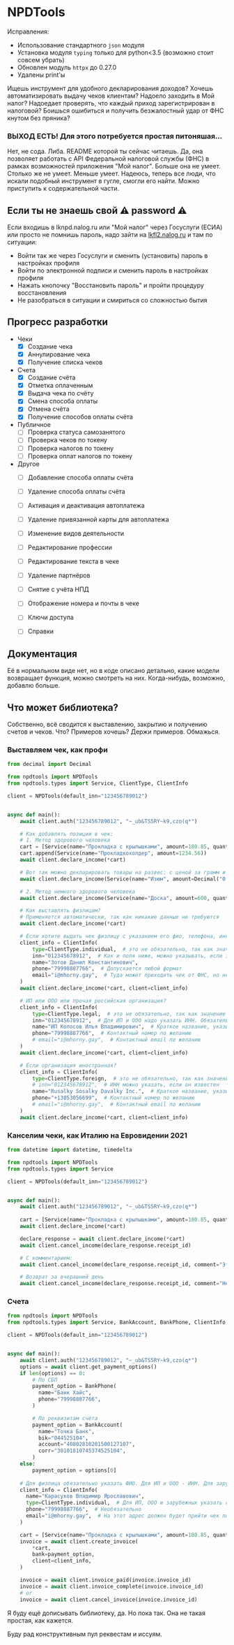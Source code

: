 # NPDTools

Исправления:
* Использование стандартного `json` модуля
* Установка модуля `typing` только для python<3.5 (возможно стоит совсем убрать)
* Обновлен модуль `httpx` до 0.27.0
* Удалены print'ы

Ищешь инструмент для удобного декларирования доходов? 
Хочешь автоматизировать выдачу чеков клиентам?
Надоело заходить в Мой налог? Надоедает проверять, что каждый приход зарегистрирован в налоговой?
Боишься ошибиться и получить безжалостный удар от ФНС кнутом без пряника?

### ВЫХОД ЕСТЬ! Для этого потребуется простая питоняшая...

Нет, не сода. Либа. README которой ты сейчас читаешь. 
Да, она позволяет работать с API Федеральной налоговой службы (ФНС) в рамках возможностей
приложения "Мой налог". Больше она не умеет. Столько же не умеет. Меньше умеет.
Надеюсь, теперь все люди, что искали подобный инструмент в гугле, смогли его найти.
Можно приступить к содержательной части. 

## Если ты не знаешь свой ⚠️ password ⚠️

Если входишь в lknpd.nalog.ru или "Мой налог" через Госуслуги (ЕСИА) или просто не помнишь пароль,
надо зайти на [lkfl2.nalog.ru](https://lkfl2.nalog.ru 'Личный кабинет физлица') и там по ситуации:
* Войти так же через Госуслуги и сменить (установить) пароль в настройках профиля
* Войти по электронной подписи и сменить пароль в настройках профиля
* Нажать кнопочку "Восстановить пароль" и пройти процедуру восстановления
* Не разобраться в ситуации и смириться со сложностью бытия

## Прогресс разработки
* Чеки
  * [x] Создание чека
  * [x] Аннулирование чека
  * [x] Получение списка чеков
* Счета
  * [x] Создание счёта
  * [x] Отметка оплаченным
  * [x] Выдача чека по счёту
  * [x] Смена способа оплаты
  * [x] Отмена счёта
  * [x] Получение способов оплаты счёта
* Публичное
  * [ ] Проверка статуса самозанятого
  * [ ] Проверка чеков по токену
  * [ ] Проверка налогов по токену
  * [ ] Проверка оплат налогов по токену
* Другое
  * [ ] Добавление способа оплаты счёта
  * [ ] Удаление способа оплаты счёта
  * [ ] Активация и деактивация автоплатежа
  * [ ] Удаление привязанной карты для автоплатежа
  * [ ] Изменение видов деятельности
  * [ ] Редактирование профессии
  * [ ] Редактирование текста в чеке
  * [ ] Удаление партнёров
  * [ ] Снятие с учёта НПД
  * [ ] Отображение номера и почты в чеке
  * [ ] Ключи доступа
  * [ ] Справки

  
## Документация

Её в нормальном виде нет, но в коде описано детально, какие модели возвращает функция, можно смотреть на них.
Когда-нибудь, возможно, добавлю больше.

## Что может библиотека?

Собственно, всё сводится к выставлению, закрытию и получению счетов и чеков.
Что? Примеров хочешь? Держи примеров. Обмажься. 

### Выставляем чек, как профи

```python
from decimal import Decimal

from npdtools import NPDTools
from npdtools.types import Service, ClientType, ClientInfo

client = NPDTools(default_inn="123456789012")


async def main():
    await client.auth("123456789012", "~_ub&TS5RY~k9,czo(q*")

    # Как добавлять позиции в чек:
    # 1. Метод здорового человека
    cart = [Service(name="Прокладка с крылышками", amount=180.85, quantity=2)]
    cart.append(Service(name="Прокладкохолдер", amount=1234.56))
    await client.declare_income(*cart)

    # Вот так можно декларировать товары на развес: с ценой за грамм и указанием веса в граммах
    await client.declare_income(Service(name="Изюм", amount=Decimal("0.4"), quantity=856))

    # 2. Метод немного здорового человека
    await client.declare_income(Service(name="Доска", amount=600, quantity=2), Service(name="Udjplb", amount=4, quantity=10))

    # Как выставлять физлицам?
    # Применяется автоматически, так как никакие данные не требуются
    await client.declare_income(*cart)

    # Если хотите выдать чек физлицу с указанием его фио, телефона, инн или иных данных
    client_info = ClientInfo(
        type=ClientType.individual,  # это не обязательно, так как значение по умолчанию
        inn="012345678912",  # Как и поля ниже, можно указывать, если знаем, либо пропустить (или передать None)
        name="Зотов Данил Константинович",
        phone="79998887766",  # Допускается любой формат
        email="i@mhorny.gay",  # Туда может приходить чек от ФНС, но не факт
    )
    await client.declare_income(*cart, client=client_info)

    # ИП или ООО или прочая российская организация?
    client_info = ClientInfo(
        type=ClientType.legal,  # это не обязательно, так как значение по умолчанию
        inn="012345678912",  # Для ИП и ООО надо указать ИНН. Обязательно.
        name="ИП Колосов Илья Владимирович",  # Краткое название, указывать не обязательно, но желательно
        phone="79998887766",  # Контактный номер по желанию
        # email="i@mhorny.gay",  # Контактный email по желанию
    )
    await client.declare_income(*cart, client=client_info)

    # Если организация иностранная?
    client_info = ClientInfo(
        type=ClientType.foreign,  # это не обязательно, так как значение по умолчанию
        # inn="012345678912",  # ИНН можно указать, если он известен
        name="Rusalky Sosalky Davalky Inc.",  # Краткое название, указывать не обязательно, но желательно
        phone="+13053056699",  # Контактный номер по желанию
        # email="i@mhorny.gay",  # Контактный email по желанию
    )
    await client.declare_income(*cart, client=client_info)
```

### Канселим чеки, как Италию на Евровидении 2021

```python
from datetime import datetime, timedelta

from npdtools import NPDTools
from npdtools.types import Service

client = NPDTools(default_inn="123456789012")


async def main():
    await client.auth("123456789012", "~_ub&TS5RY~k9,czo(q*")
    
    cart = [Service(name="Прокладка с крылышками", amount=180.85, quantity=2)]
    await client.declare_income(*cart)

    declare_response = await client.declare_income(*cart)
    await client.cancel_income(declare_response.receipt_id)

    # С комментарием:
    await client.cancel_income(declare_response.receipt_id, comment="Этот мудень попросил вернуть деньги")

    # Возврат за вчерашний день
    await client.cancel_income(declare_response.receipt_id, comment="Не подошёл размер", cancellation_time=datetime.now() - timedelta(days=1))
```

### Счета
```python
from npdtools import NPDTools
from npdtools.types import Service, BankAccount, BankPhone, ClientInfo, ClientType

client = NPDTools(default_inn="123456789012")


async def main():
    await client.auth("123456789012", "~_ub&TS5RY~k9,czo(q*")
    options = await client.get_payment_options()
    if len(options) == 0:
        # По СБП
        payment_option = BankPhone(
          name="Банк Хaйс",
          phone="79998887766",
        )

        # По реквизитам счёта
        payment_option = BankAccount(
          name="Точка Банк",
          bik="044525104",
          account="40802810201500127107",
          corr="30101810745374525104",
        )
    else:
        payment_option = options[0]
    
    # Для физлица обязательно указать ФИО. Для ИП и ООО - ИНН. Для зарубежных - название (тоже name)
    client_info = ClientInfo(
      name="Карасуков Владимир Ярославович",
      type=ClientType.individual,  # Для ИП, ООО и зарубежных указать свой тип
      phone="79998887766",  # Необязательно
      email="i@mhorny.gay",  # На этот адрес должен будет прийти чек после его выдачи, необязательно
    )

    cart = [Service(name="Прокладка с крылышками", amount=180.85, quantity=2)]
    invoice = await client.create_invoice(
        *cart,
        bank=payment_option,
        client=client_info,
    )

    invoice = await client.invoice_paid(invoice.invoice_id)
    invoice = await client.invoice_complete(invoice.invoice_id)
    # or
    invoice = await client.cancel_invoice(invoice.invoice_id)
```
Я буду ещё дописывать библиотеку, да. Но пока так. Она не такая простая, как кажется.

Буду рад конструктивным пул реквестам и иссуям.